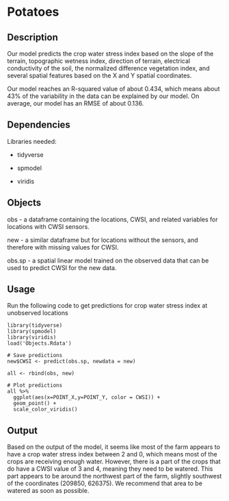 # Potatoes

## Description

Our model predicts the crop water stress index based on the slope of the terrain, topographic wetness index, direction of terrain, electrical conductivity of the soil, the normalized difference vegetation index, and several spatial features based on the X and Y spatial coordinates.

Our model reaches an R-squared value of about 0.434, which means about 43% of the variability in the data can be explained by our model. On average, our model has an RMSE of about 0.136.

## Dependencies

Libraries needed:

-   tidyverse

-   spmodel

-   viridis

## Objects

obs - a dataframe containing the locations, CWSI, and related variables for locations with CWSI sensors.

new - a similar dataframe but for locations without the sensors, and therefore with missing values for CWSI.

obs.sp - a spatial linear model trained on the observed data that can be used to predict CWSI for the new data.

## Usage

Run the following code to get predictions for crop water stress index at unobserved locations

```{r}
library(tidyverse)
library(spmodel)
library(viridis)
load('Objects.Rdata')

# Save predictions
new$CWSI <- predict(obs.sp, newdata = new)

all <- rbind(obs, new)

# Plot predictions
all %>%
  ggplot(aes(x=POINT_X,y=POINT_Y, color = CWSI)) +
  geom_point() +
  scale_color_viridis()
```

## Output

Based on the output of the model, it seems like most of the farm appears to have a crop water stress index between 2 and 0, which means most of the crops are receiving enough water. However, there is a part of the crops that do have a CWSI value of 3 and 4, meaning they need to be watered. This part appears to be around the northwest part of the farm, slightly southwest of the coordinates (209850, 626375). We recommend that area to be watered as soon as possible.
